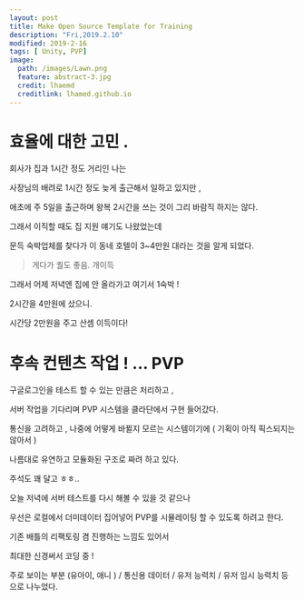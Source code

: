 ```yaml
---
layout: post
title: Make Open Source Template for Training 
description: "Fri,2019.2.10"
modified: 2019-2-16
tags: [ Unity, PVP]
image:
  path: /images/Lawn.png
  feature: abstract-3.jpg
  credit: lhaemd
  creditlink: lhamed.github.io
---
```


# 효율에 대한 고민 . 

회사가 집과 1시간 정도 거리인 나는 

사장님의 배려로 1시간 정도 늦게 출근해서 일하고 있지만 , 

애초에 주 5일을 출근하며 왕복 2시간을 쓰는 것이 그리 바람직 하지는 않다.

그래서 이직할 때도 집 지원 얘기도 나왔었는데

문득 숙박업체를 찾다가 이 동네 호텔이 3~4만원 대라는 것을 알게 되었다. 

> 게다가 퀄도 좋음. 개이득 

그래서 어제 저녁엔 집에 안 올라가고 여기서 1숙박 ! 

2시간을 4만원에 샀으니. 

시간당 2만원을 주고 산셈  이득이다! 


# 후속 컨텐츠 작업 ! ... PVP 

구글로그인을 테스트 할 수 있는 만큼은 처리하고 , 

서버 작업을 기다리며 PVP 시스템을 클라단에서 구현 들어갔다. 

통신을 고려하고 , 나중에 어떻게 바뀔지 모르는 시스템이기에 ( 기획이 아직 픽스되지는 않아서 )

나름대로 유연하고 모듈화된 구조로 짜려 하고 있다.

주석도 꽤 달고 ㅎㅎ.. 

오늘 저녁에 서버 테스트를 다시 해볼 수 있을 것 같으나 

우선은 로컬에서 더미데이터 집어넣어 PVP를 시뮬레이팅 할 수 있도록 하려고 한다. 

기존 배틀의 리팩토링 겸 진행하는 느낌도 있어서 

최대한 신경써서 코딩 중 ! 

주로 보이는 부분 (유아이, 애니 ) / 통신용 데이터 / 유저 능력치 / 유저 임시 능력치 등으로 나누었다. 





